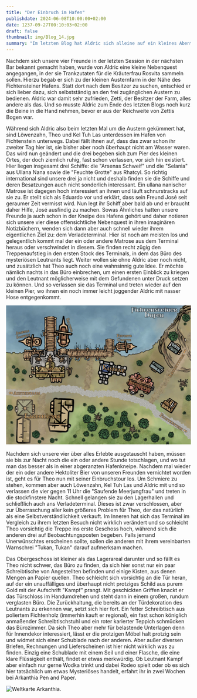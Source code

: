 ```yaml
---
title: "Der Einbruch im Hafen"
publishdate: 2024-06-08T10:00:00+02:00
date: 1237-09-27T00:10:03+02:00
draft: false
thumbnail: img/Blog_14.jpg
summary: "Im letzten Blog hat Aldric sich alleine auf ein kleines Abenteuer aufgemacht. Dabei hat er die Austernfarm in der Nähe des Fichtensteiner Hafens erkundet und auch deren Inhaber Zetti kennengelernt. Heute erfahren wir, was unsere anderen drei Freunde in der Zwischenzeit getrieben haben. Warum das alles in einem Einbruch geendet hat, erfahrt ihr hier:"
---
```


Nachdem sich unsere vier Freunde in der letzten Session in der nächsten Bar bekannt gemacht haben, wurde von Aldric eine kleine Nebenquest angegangen, in der sie Trankzutaten für die Kräuterfrau Rosvita sammeln sollen. Hierzu begab er sich zu der kleinen Austernfarm in der Nähe des Fichtensteiner Hafens. Statt dort nach dem Besitzer zu suchen, entschied er sich lieber dazu, sich selbstständig an den frei zugänglichen Austern zu bedienen. Aldric war damit sehr zufrieden, Zetti, der Besitzer der Farm, alles andere als das. Und so musste Aldric zum Ende des letzten Blogs noch kurz die Beine in die Hand nehmen, bevor er aus der Reichweite von Zettis Bogen war.

Während sich Aldric also beim letzten Mal um die Austern gekümmert hat, sind Löwenzahn, Theo und Kel Tuh Las unterdessen im Hafen von Fichtenstein unterwegs. Dabei fällt ihnen auf, dass das zwar schon ihr zweiter Tag hier ist, sie bisher aber noch überhaupt nicht am Wasser waren. Das wird nun geändert und die drei begeben sich zum Pier des kleinen Ortes, der doch ziemlich ruhig, fast schon verlassen, vor sich hin existiert. Hier liegen insgesamt drei Schiffe: die "Arsenas Schweif" und die "Selania" aus Ullana Nana sowie die "Feuchte Grotte" aus Rhatcyl. So richtig international sind unsere drei ja nicht und deshalb finden sie die Schiffe und deren Besatzungen auch nicht sonderlich interessant. Ein ullana nanischer Matrose ist dagegen hoch interessiert an ihnen und läuft schnurstracks auf sie zu. Er stellt sich als Eduardo vor und erklärt, dass sein Freund José seit geraumer Zeit vermisst wird. Nun legt ihr Schiff aber bald ab und er braucht daher Hilfe, José ausfindig zu machen. Sowas Ähnliches hatten unsere Freunde ja auch schon in der Kneipe des Hafens gehört und daher notieren sich unsere vier diese offensichtliche Nebenquest in ihren imaginären Notizbüchern, wenden sich dann aber auch schnell wieder ihrem eigentlichen Ziel zu: dem Verladeterminal. Hier ist noch am meisten los und gelegentlich kommt mal der ein oder andere Matrose aus dem Terminal heraus oder verschwindet in diesem. Sie finden recht zügig den Treppenaufstieg in den ersten Stock des Terminals, in dem das Büro des mysteriösen Leutnants liegt. Weiter wollen sie ohne Aldric aber noch nicht, und zusätzlich hat Theo auch noch eine wahnsinnig gute Idee. Er möchte nämlich nachts in das Büro einbrechen, um einen ersten Einblick zu kriegen und den Leutnant möglicherweise mit dem Gefundenen unter Druck setzen zu können. Und so verlassen sie das Terminal und treten wieder auf den kleinen Pier, wo ihnen ein noch immer leicht joggender Aldric mit nasser Hose entgegenkommt.

<div class="img-max center">
  <img class="img-fluid rounded" title="Karte Fichtenstein Hafen" alt="Karte Fichtenstein Hafen." src="./img/fichtenstein_hafen.jpg" />
</div>

Nachdem sich unsere vier über alles Erlebte ausgetauscht haben, müssen sie bis zur Nacht noch die ein oder andere Stunde totschlagen, und wo tut man das besser als in einer abgeranzten Hafenkneipe. Nachdem mal wieder der ein oder andere Hektoliter Bier von unseren Freunden vernichtet worden ist, geht es für Theo nun mit seiner Einbruchstour los. Um Schmiere zu stehen, kommen aber auch Löwenzahn, Kel Tuh Las und Aldric mit und so verlassen die vier gegen 11 Uhr die "Saufende Meerjungfrau" und treten in die stockfinstere Nacht. Schnell gelangen sie zu den Lagerhallen und schließlich auch ans Verladeterminal. Dieses ist zwar verschlossen, aber zur Überraschung aller kein größeres Problem für Theo, der das natürlich als eine Selbstverständlichkeit verkauft. Im Inneren hat sich das Terminal im Vergleich zu ihrem letzten Besuch nicht wirklich verändert und so schleicht Theo vorsichtig die Treppe ins erste Geschoss hoch, während sich die anderen drei auf Beobachtungsposten begeben. Falls jemand Unerwünschtes erscheinen sollte, sollen die anderen mit ihrem vereinbarten Warnschrei "Tukan, Tukan" darauf aufmerksam machen.

Das Obergeschoss ist kleiner als das Lagerareal darunter und so fällt es Theo nicht schwer, das Büro zu finden, da sich hier sonst nur ein paar Schreibtische von Angestellten befinden und einige Kisten, aus denen Mengen an Papier quellen. Theo schleicht sich vorsichtig an die Tür heran, auf der ein unauffälliges und überhaupt nicht protziges Schild aus purem Gold mit der Aufschrift "Kampf" prangt. Mit geschickten Griffen knackt er das Türschloss im Handumdrehen und steht dann in einem großen, rundum verglasten Büro. Die Zurückhaltung, die bereits an der Türdekoration des Leutnants zu erkennen war, setzt sich hier fort. Ein fetter Schreibtisch aus poliertem Fichtenholz (immerhin kauft er regional), ein fast schon königlich anmaßender Schreibtischstuhl und ein roter karierter Teppich schmücken das Bürozimmer. Da sich Theo aber mehr für belastende Unterlagen denn für Innendekor interessiert, lässt er die protzigen Möbel halt protzig sein und widmet sich einer Schublade nach der anderen. Aber außer diversen Briefen, Rechnungen und Lieferscheinen ist hier nicht wirklich was zu finden. Einzig eine Schublade mit einem Seil und einer Flasche, die eine klare Flüssigkeit enthält, findet er etwas merkwürdig. Ob Leutnant Kampf aber einfach nur gerne Wodka trinkt und dabei Rodeo spielt oder ob es sich hier tatsächlich um etwas Mysteriöses handelt, erfahrt ihr in zwei Wochen bei Arkanthia Pen and Paper.

<div class="center">
  <img class="img-fluid" title="Weltkarte Arkanthia" alt="Weltkarte Arkanthia." src="./img/Arkanthia_Full_Map_Fichtenstein.jpg" />
</div>


